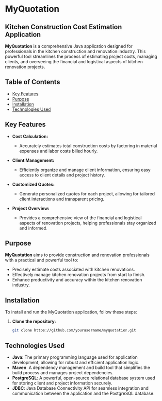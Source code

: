 # MyQuotation

## Kitchen Construction Cost Estimation Application

**MyQuotation** is a comprehensive Java application designed for professionals in the kitchen construction and renovation industry. This powerful tool streamlines the process of estimating project costs, managing clients, and overseeing the financial and logistical aspects of kitchen renovation projects.

## Table of Contents
- [Key Features](#key-features)
- [Purpose](#purpose)
- [Installation](#installation)
- [Technologies Used](#technologies-used)

## Key Features

- **Cost Calculation:**
  - Accurately estimates total construction costs by factoring in material expenses and labor costs billed hourly.

- **Client Management:**
  - Efficiently organize and manage client information, ensuring easy access to client details and project history.

- **Customized Quotes:**
  - Generate personalized quotes for each project, allowing for tailored client interactions and transparent pricing.

- **Project Overview:**
  - Provides a comprehensive view of the financial and logistical aspects of renovation projects, helping professionals stay organized and informed.

## Purpose

**MyQuotation** aims to provide construction and renovation professionals with a practical and powerful tool to:
- Precisely estimate costs associated with kitchen renovations.
- Effectively manage kitchen renovation projects from start to finish.
- Enhance productivity and accuracy within the kitchen renovation industry.

## Installation

To install and run the MyQuotation application, follow these steps:

1. **Clone the repository:**
   ```bash
   git clone https://github.com/yourusername/myquotation.git

## Technologies Used
- **Java**: The primary programming language used for application development, allowing for robust and efficient application logic.
- **Maven**: A dependency management and build tool that simplifies the build process and manages project dependencies.
- **PostgreSQL**: A powerful, open-source relational database system used for storing client and project information securely.
- **JDBC**: Java Database Connectivity API for seamless integration and communication between the application and the PostgreSQL database.

